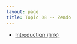 ```yaml
---
layout: page
title: Topic 08 -- Zendo
---
```


* [Introduction (link)](/math180fall2023/modules/zendo/introduction)


